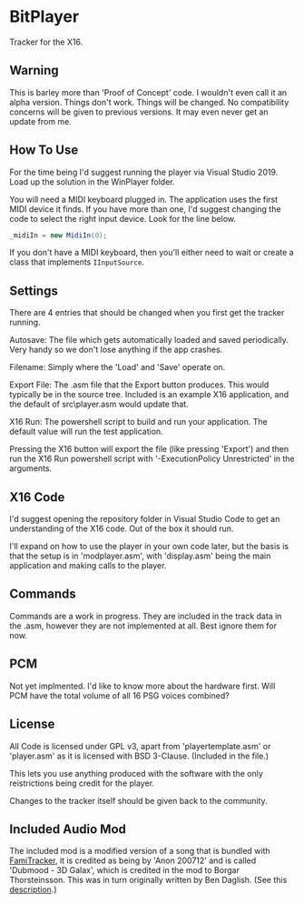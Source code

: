 # BitPlayer

Tracker for the X16.

## Warning

This is barley more than 'Proof of Concept' code. I wouldn't even call it an alpha version. Things don't work. Things will be changed. No compatibility concerns will be given to previous versions. It may even never get an update from me.

## How To Use

For the time being I'd suggest running the player via Visual Studio 2019. Load up the solution in the WinPlayer folder.

You will need a MIDI keyboard plugged in. The application uses the first MIDI device it finds. If you have more than one, I'd suggest changing the code to select the right input device. Look for the line below.

```c#
_midiIn = new MidiIn(0);
```

If you don't have a MIDI keyboard, then you'll either need to wait or create a class that implements `IInputSource`.

## Settings

There are 4 entries that should be changed when you first get the tracker running.

Autosave: The file which gets automatically loaded and saved periodically. Very handy so we don't lose anything if the app crashes.

Filename: Simply where the 'Load' and 'Save' operate on.

Export File: The .asm file that the Export button produces. This would typically be in the source tree. Included is an example X16 application, and the default of src\player.asm would update that.

X16 Run: The powershell script to build and run your application. The default value will run the test application.

Pressing the X16 button will export the file (like pressing 'Export') and then run the X16 Run powershell script with '-ExecutionPolicy Unrestricted' in the arguments.

## X16 Code

I'd suggest opening the repository folder in Visual Studio Code to get an understanding of the X16 code. Out of the box it should run.

I'll expand on how to use the player in your own code later, but the basis is that the setup is in 'modplayer.asm', with 'display.asm' being the main application and making calls to the player.

## Commands

Commands are a work in progress. They are included in the track data in the .asm, however they are not implemented at all. Best ignore them for now.

## PCM

Not yet implmented. I'd like to know more about the hardware first. Will PCM have the total volume of all 16 PSG voices combined?

## License

All Code is licensed under GPL v3, apart from 'playertemplate.asm' or 'player.asm' as it is licensed with BSD 3-Clause. (Included in the file.)

This lets you use anything produced with the software with the only reistrictions being credit for the player.

Changes to the tracker itself should be given back to the community.

## Included Audio Mod

The included mod is a modified version of a song that is bundled with [FamiTracker](http://famitracker.com/), it is credited as being by 'Anon 200712' and is called 'Dubmood - 3D Galax', which is credited in the mod to Borgar Thorsteinsson. This was in turn originally written by Ben Daglish. (See this [description](https://www.youtube.com/watch?v=-2AgiLNNuuk).)
